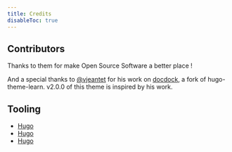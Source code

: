 ```yaml
---
title: Credits
disableToc: true
---
```


## Contributors

Thanks to them <i class="fa fa-heart"></i> for make Open Source Software a better place !

And a special thanks to [@vjeantet](https://github.com/vjeantet) for his work on [docdock](https://github.com/vjeantet/hugo-theme-docdock), a fork of hugo-theme-learn. v2.0.0 of this theme is inspired by his work.


## Tooling

* [Hugo](https://gohugo.io/)
* [Hugo](https://gohugo.io/)
* [Hugo](https://gohugo.io/)
